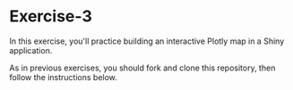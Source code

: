 # Exercise-3
In this exercise, you'll practice building an interactive Plotly map  in a Shiny application.

As in previous exercises, you should fork and clone this repository, then follow the instructions below.
